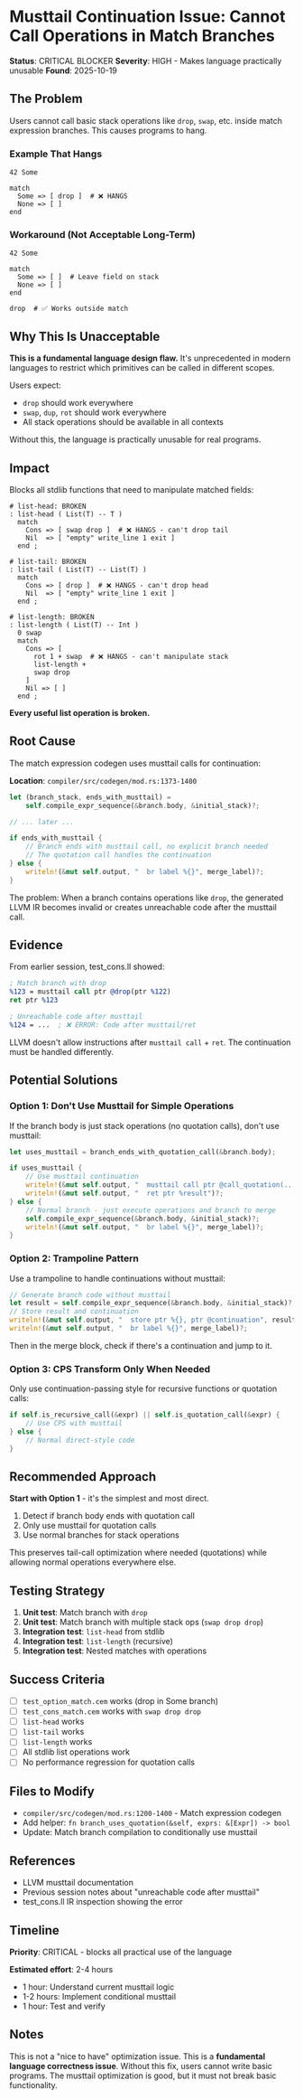 # Musttail Continuation Issue: Cannot Call Operations in Match Branches

**Status**: CRITICAL BLOCKER
**Severity**: HIGH - Makes language practically unusable
**Found**: 2025-10-19

## The Problem

Users cannot call basic stack operations like `drop`, `swap`, etc. inside match expression branches. This causes programs to hang.

### Example That Hangs

```cem
42 Some

match
  Some => [ drop ]  # ❌ HANGS
  None => [ ]
end
```

### Workaround (Not Acceptable Long-Term)

```cem
42 Some

match
  Some => [ ]  # Leave field on stack
  None => [ ]
end

drop  # ✅ Works outside match
```

## Why This Is Unacceptable

**This is a fundamental language design flaw.** It's unprecedented in modern languages to restrict which primitives can be called in different scopes.

Users expect:
- `drop` should work everywhere
- `swap`, `dup`, `rot` should work everywhere
- All stack operations should be available in all contexts

Without this, the language is practically unusable for real programs.

## Impact

Blocks all stdlib functions that need to manipulate matched fields:

```cem
# list-head: BROKEN
: list-head ( List(T) -- T )
  match
    Cons => [ swap drop ]  # ❌ HANGS - can't drop tail
    Nil  => [ "empty" write_line 1 exit ]
  end ;

# list-tail: BROKEN
: list-tail ( List(T) -- List(T) )
  match
    Cons => [ drop ]  # ❌ HANGS - can't drop head
    Nil  => [ "empty" write_line 1 exit ]
  end ;

# list-length: BROKEN
: list-length ( List(T) -- Int )
  0 swap
  match
    Cons => [
      rot 1 + swap  # ❌ HANGS - can't manipulate stack
      list-length +
      swap drop
    ]
    Nil => [ ]
  end ;
```

**Every useful list operation is broken.**

## Root Cause

The match expression codegen uses musttail calls for continuation:

**Location**: `compiler/src/codegen/mod.rs:1373-1400`

```rust
let (branch_stack, ends_with_musttail) =
    self.compile_expr_sequence(&branch.body, &initial_stack)?;

// ... later ...

if ends_with_musttail {
    // Branch ends with musttail call, no explicit branch needed
    // The quotation call handles the continuation
} else {
    writeln!(&mut self.output, "  br label %{}", merge_label)?;
}
```

The problem: When a branch contains operations like `drop`, the generated LLVM IR becomes invalid or creates unreachable code after the musttail call.

## Evidence

From earlier session, test_cons.ll showed:
```llvm
; Match branch with drop
%123 = musttail call ptr @drop(ptr %122)
ret ptr %123

; Unreachable code after musttail
%124 = ...  ; ❌ ERROR: Code after musttail/ret
```

LLVM doesn't allow instructions after `musttail call` + `ret`. The continuation must be handled differently.

## Potential Solutions

### Option 1: Don't Use Musttail for Simple Operations

If the branch body is just stack operations (no quotation calls), don't use musttail:

```rust
let uses_musttail = branch_ends_with_quotation_call(&branch.body);

if uses_musttail {
    // Use musttail continuation
    writeln!(&mut self.output, "  musttail call ptr @call_quotation(...)")?;
    writeln!(&mut self.output, "  ret ptr %result")?;
} else {
    // Normal branch - just execute operations and branch to merge
    self.compile_expr_sequence(&branch.body, &initial_stack)?;
    writeln!(&mut self.output, "  br label %{}", merge_label)?;
}
```

### Option 2: Trampoline Pattern

Use a trampoline to handle continuations without musttail:

```rust
// Generate branch code without musttail
let result = self.compile_expr_sequence(&branch.body, &initial_stack)?;
// Store result and continuation
writeln!(&mut self.output, "  store ptr %{}, ptr @continuation", result)?;
writeln!(&mut self.output, "  br label %{}", merge_label)?;
```

Then in the merge block, check if there's a continuation and jump to it.

### Option 3: CPS Transform Only When Needed

Only use continuation-passing style for recursive functions or quotation calls:

```rust
if self.is_recursive_call(&expr) || self.is_quotation_call(&expr) {
    // Use CPS with musttail
} else {
    // Normal direct-style code
}
```

## Recommended Approach

**Start with Option 1** - it's the simplest and most direct.

1. Detect if branch body ends with quotation call
2. Only use musttail for quotation calls
3. Use normal branches for stack operations

This preserves tail-call optimization where needed (quotations) while allowing normal operations everywhere else.

## Testing Strategy

1. **Unit test**: Match branch with `drop`
2. **Unit test**: Match branch with multiple stack ops (`swap drop drop`)
3. **Integration test**: `list-head` from stdlib
4. **Integration test**: `list-length` (recursive)
5. **Integration test**: Nested matches with operations

## Success Criteria

- [ ] `test_option_match.cem` works (drop in Some branch)
- [ ] `test_cons_match.cem` works with `swap drop drop`
- [ ] `list-head` works
- [ ] `list-tail` works
- [ ] `list-length` works
- [ ] All stdlib list operations work
- [ ] No performance regression for quotation calls

## Files to Modify

- `compiler/src/codegen/mod.rs:1200-1400` - Match expression codegen
- Add helper: `fn branch_uses_quotation(&self, exprs: &[Expr]) -> bool`
- Update: Match branch compilation to conditionally use musttail

## References

- LLVM musttail documentation
- Previous session notes about "unreachable code after musttail"
- test_cons.ll IR inspection showing the error

## Timeline

**Priority**: CRITICAL - blocks all practical use of the language

**Estimated effort**: 2-4 hours
- 1 hour: Understand current musttail logic
- 1-2 hours: Implement conditional musttail
- 1 hour: Test and verify

## Notes

This is not a "nice to have" optimization issue. This is a **fundamental language correctness issue**. Without this fix, users cannot write basic programs. The musttail optimization is good, but it must not break basic functionality.
